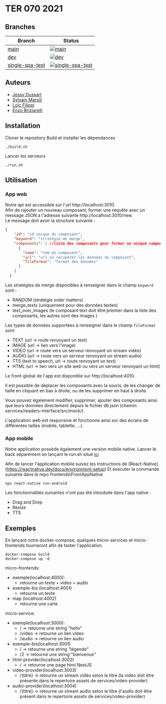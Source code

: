 # TER 070 2021


## Branches

| Branch | Status |
| ------ | ------ |
| [main](https://github.com/pns-si5-al-course/al-drone-21-22-e/tree/main) | [![main]()]() |
| [dev](https://github.com/pns-si5-al-course/al-drone-21-22-e/tree/develop) | [![dev]()]() |
| [single-spa-test](https://github.com/Misaux/ter-070-21-22/tree/single-spa-test) | [![single-spa-test]()]() |

## Auteurs

- [Jessy Dussart](https://github.com/Misaux)
- [Sylvain Marsili](https://github.com/SylvainMarsili)
- [Loïc Filippi](https://github.com/luclys)
- [Enzo Briziarelli](https://github.com/enbriziare)

## Installation
Cloner le repository
Build et installer les dépendances
````shell
./build.sh
````
Lancer les serveurs
````shell
./run.sh
````

## Utilisation
### App web
Notre api est accessible sur l'url http://localhost:3010. </br>
Afin de rajouter un nouveau composant, former une requête avec un message JSON a l'adresse suivante http://localhost:3010/new. </br>
Le message doit avoir la structure suivante : 
````json
{
    "id": "id unique du composant",
    "keyword": "stratégie de merge",
    "components": [ //liste des composants pour former un unique composant
      {
        "name": "nom du composant",
        "url": "url où récupérer les données du composant",
        "fileFormat": "format des données"
      }
    ]
  }
````
Les stratégies de merge disponibles à renseigner dans le champ `keyword` sont :
* RANDOM (stratégie order matters)
* merge_texts (uniquement pour des données textes)
* text_over_images (le composant text doit être premier dans la liste des composants, les autres sont des images )

Les types de données supportées à renseigner dans le champ `fileFormat` sont:
* TEXT (url -> route renvoyant un text)
* IMAGE (url -> lien vers l'image)
* VIDEO (url -> route vers un serveur renvoyant un stream vidéo)
* AUDIO (url -> route vers un serveur renvoyant un stream audio)
* TTS (text to speech, url -> route renvoyant un text)
* HTML (url -> lien vers un site web ou vers un serveur renvoyant un html)

Le front-global de l'app est disponible sur http://localhost:4010.

Il est possible de déplacer les composants avec la souris, de les changer de taille en cliquant en bas à droite, ou de les supprimer en haut à droite.

Vous pouvez également modifier, supprimer, ajouter des composants ainsi que leurs données directement depuis le fichier db.json (chemin: services/readers-interface/src/mock/)

L'application web est responsive et fonctionne ainsi sur des écrans de différentes tailles (mobile, tablette, ...). 

### App mobile

Notre application possède également une version mobile native.
Lancer le back séparément en lançant le run.sh situé [ici](services\readers-interface)


Afin de lancer l'application mobile suivez les instructions de [React-Native].(https://reactnative.dev/docs/environment-setup)
Et éxecuter la commande suivante dans le repo frontends\FrontAppNative

````shell
npx react-native run-android
````
Les fonctionnalités suivantes n'ont pas été introduite dans l'app native :
*	Drag and Drop
*	Resize
*   TTS

## Exemples

En lançant notre docker-compose, quelques micro-services et micro-frontends tourneront afin de tester l'application.

````shell
docker-compose build
docker-compose up -d
`````
micro-frontends:
* exemple(localhost:4000):
  * retourne un texte + video + audio
* exemple-bis (localhost:4001)
  * retourne un texte
* map (localhost:4002)
  * retourne une carte

micro-service:
* exemple(localhost:3000):
  * / -> retourne une string "hello"
  * /video -> retourne un lien video
  * /audio -> retourne un lien audio
* exemple-bis(localhost:3001)
  * / -> retourne une string "légende"
  * /2 -> retourne une string "bienvenue"
* html-provider(localhost:3002)
  * / -> retourne une page html NestJS
* video-provider(localhost:3003)
  * /{titre} -> retourne un stream vidéo selon le titre (la video doit être présente dans le repertoire assets de services/video-provider)
* audio-provider(localhost:3004)
  * /{titre} -> retourne un stream audio selon le titre (l'audio doit être présent dans le repertoire assets de services/video-provider)


